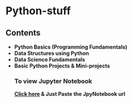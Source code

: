 # Python-stuff

<h2> Contents </h2>
<ul>
    <li> <b> Python Basics (Programming Fundamentals) </b></li>
    <li> <b> Data Structures using Python </b></li>
    <li> <b> Data Science Fundamentals </b></li>
    <li><b> Basic Python Projects & Mini-projects </b></li>
 
 <h3> To view Jupyter Notebook </h3>
   <b> <a href="https://nbviewer.jupyter.org/">Click here</a> & Just Paste the JpyNotebook url </b>
